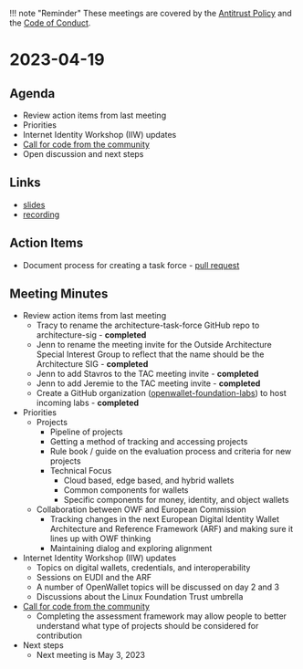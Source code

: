 [//]: # (SPDX-License-Identifier: CC-BY-4.0)

!!! note "Reminder"
    These meetings are covered by the [Antitrust Policy](../governance/antitrust.md) and the [Code of Conduct](../governance/code-of-conduct.md).

# 2023-04-19

## Agenda
- Review action items from last meeting
- Priorities
- Internet Identity Workshop (IIW) updates
- [Call for code from the community](https://github.com/openwallet-foundation/project-proposals)
- Open discussion and next steps

## Links
- [slides](https://docs.google.com/presentation/d/1G2HbyYTk8KYVmZxRXjh9XUK4Eals98cewLKK710f6sE/edit?usp=sharing)
- [recording](https://zoom.us/rec/play/97S2eaTpnMdUTQmaa3pIhk2mp-fD_dHqG718BIdr_-tL-KDMXRCUt38U_c2FKym6hpsHiAARppa-fPuM.U_eefqoY4sLgSXAY)

## Action Items
- Document process for creating a task force - [pull request](https://github.com/openwallet-foundation/tac/pull/16)

## Meeting Minutes
- Review action items from last meeting
    - Tracy to rename the architecture-task-force GitHub repo to architecture-sig - **completed**
    - Jenn to rename the meeting invite for the Outside Architecture Special Interest Group to reflect that the name should be the Architecture SIG - **completed**
    - Jenn to add Stavros to the TAC meeting invite - **completed**
    - Jenn to add Jeremie to the TAC meeting invite - **completed**
    - Create a GitHub organization ([openwallet-foundation-labs](https://github.com/openwallet-foundation-labs)) to host incoming labs - **completed**
- Priorities
    - Projects
        - Pipeline of projects
        - Getting a method of tracking and accessing projects
        - Rule book / guide on the evaluation process and criteria for new projects
        - Technical Focus
            - Cloud based, edge based, and hybrid wallets
            - Common components for wallets
            - Specific components for money, identity, and object wallets
    - Collaboration between OWF and European Commission
        - Tracking changes in the next European Digital Identity Wallet Architecture and Reference Framework (ARF) and making sure it lines up with OWF thinking
        - Maintaining dialog and exploring alignment
- Internet Identity Workshop (IIW) updates
    - Topics on digital wallets, credentials, and interoperability
    - Sessions on EUDI and the ARF
    - A number of OpenWallet topics will be discussed on day 2 and 3
    - Discussions about the Linux Foundation Trust umbrella
- [Call for code from the community](https://github.com/openwallet-foundation/project-proposals)
    - Completing the assessment framework may allow people to better understand what type of projects should be considered for contribution
- Next steps
    - Next meeting is May 3, 2023

